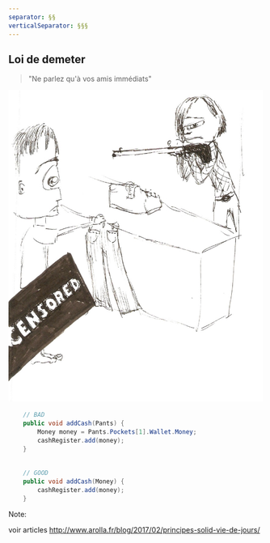 ```yaml
---
separator: §§
verticalSeparator: §§§
---
```


<!-- .slide: class="demeter" -->
## Loi de demeter

> "Ne parlez qu'à vos amis immédiats"

![demeter](images/PantlessLawOfDemeter.jpg) 

```java
    // BAD
    public void addCash(Pants) {
        Money money = Pants.Pockets[1].Wallet.Money;
        cashRegister.add(money);
    }
    
```

```java
    // GOOD
    public void addCash(Money) {
        cashRegister.add(money);
    }
```


Note:

voir articles http://www.arolla.fr/blog/2017/02/principes-solid-vie-de-jours/
